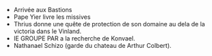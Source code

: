 - Arrivée aux Bastions
- Pape Yier livre les missives
- Thrius donne une quête de protection de son domaine au dela de la victoria dans le Vinland.
- lE GROUPE PAR a la recherche de Konvael.
- Nathanael Schizo (garde du chateau de Arthur Colbert).
